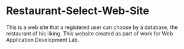 Restaurant-Select-Web-Site
==========================

This is a web site that a registered user can choose by a database, the restaurant of his liking. This website created as part of work for Web Application Development Lab.
